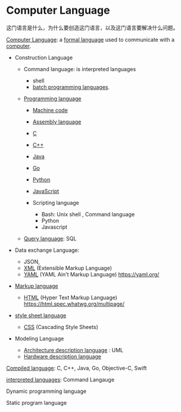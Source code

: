 # Computer Language

这门语言是什么，为什么要创造这门语言，以及这门语言要解决什么问题。

[Computer Language](https://www.wikiwand.com/en/Computer_language):  a [formal language](https://www.wikiwand.com/en/Formal_language) used to communicate with a [computer](https://www.wikiwand.com/en/Computer).

* Construction Language

  * Command language: is interpreted languages

    * shell
    * [batch programming languages](https://www.wikiwand.com/en/Batch_programming_language).

  * [Programming language](https://www.wikiwand.com/en/Programming_language)

    * [Machine code](https://www.wikiwand.com/en/Machine_code)
    * [Assembly language](https://www.wikiwand.com/en/Assembly_language)

    * [C](https://www.wikiwand.com/en/C_(programming_language))
    * [C++](https://www.wikiwand.com/en/C++)
    * [Java](https://www.wikiwand.com/en/Java_(programming_language))
    * [Go](https://www.wikiwand.com/en/Go_(programming_language))
    * [Python](https://www.wikiwand.com/en/Python_(programming_language))
    * [JavaScript](https://www.wikiwand.com/en/JavaScript)
    * Scripting language
      * Bash: Unix shell , Command language
      * Python
      * Javascript

  * [Query language](https://www.wikiwand.com/en/Query_language): SQL

* Data exchange Language: 

  * JSON, 
  * [XML](https://www.wikiwand.com/en/XML) (Extensible Markup Language)
  * [YAML](https://www.wikiwand.com/en/YAML) (YAML Ain't Markup Language) https://yaml.org/

* [Markup language](https://www.wikiwand.com/en/Markup_language)

  * [HTML](https://www.wikiwand.com/en/HTML) (Hyper Text Markup Language) https://html.spec.whatwg.org/multipage/

* [style sheet language](https://www.wikiwand.com/en/Style_sheet_language)

  * [CSS](https://www.wikiwand.com/en/CSS) (Cascading Style Sheets)

* Modeling Language

  * [Architecture description language](https://www.wikiwand.com/en/Architecture_description_language) : UML
  * [Hardware description language](https://www.wikiwand.com/en/Hardware_description_language)



[Compiled language](https://www.wikiwand.com/en/Compiled_language): C, C++, Java, Go, Objective-C, Swift

[interpreted languages](https://www.wikiwand.com/en/Interpreted_language): Command Langauge

Dynamic programming language

Static program language 

